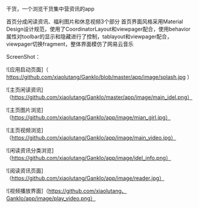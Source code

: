 干货，一个浏览干货集中营资讯的app

首页分成闲读资讯、福利图片和休息视频3个部分
首页界面风格采用Material Design设计规范，使用了CoordinatorLayout和viewpager配合，使用behavior属性对toolbar的显示和隐藏进行了控制，tablayout和viewpager配合，viewpager切换fragment，整体界面模仿了网易云音乐

ScreenShot：

![应用启动页面]（ https://github.com/xiaolutang/GankIo/blob/master/app/image/splash.jpg ）

![主页闲读资讯]（https://github.com/xiaolutang/GankIo/master/app/image/main_idel.png）

![主页图片浏览]（https://github.com/xiaolutang/GankIo/app/image/mian_girl.jpg）

![主页视频浏览]（https://github.com/xiaolutang/GankIo/app/image/main_video.jpg）

![闲读资讯分类浏览]（https://github.com/xiaolutang/GankIo/app/image/idel_info.png）

![阅读资讯页面]（https://github.com/xiaolutang/GankIo/app/image/reader.jpg）

![视频播放界面]（https://github.com/xiaolutang、GankIo/app/image/play_video.png）
